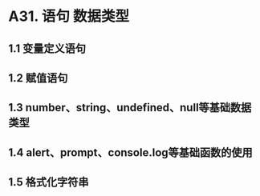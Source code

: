 # A31. 语句 数据类型

## 1.1 变量定义语句

## 1.2 赋值语句

## 1.3 number、string、undefined、null等基础数据类型

## 1.4 alert、prompt、console.log等基础函数的使用

## 1.5 格式化字符串

